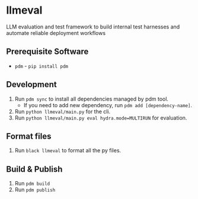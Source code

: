 # llmeval

LLM evaluation and test framework to build internal test harnesses and automate reliable deployment workflows

## Prerequisite Software

- `pdm` - `pip install pdm`

## Development

1. Run `pdm sync` to install all dependencies managed by pdm tool.
   - If you need to add new dependency, run `pdm add [dependency-name]`.
1. Run `python llmeval/main.py` for the cli.
1. Run `python llmeval/main.py eval hydra.mode=MULTIRUN` for evaluation.

## Format files

1. Run `black llmeval` to format all the py files.

## Build & Publish

1. Run `pdm build`
1. Run `pdm publish`
